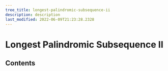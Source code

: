 ```yaml
---
tree_title: longest-palindromic-subsequence-ii
description: description
last_modified: 2022-06-09T21:23:28.2328
---
```


# Longest Palindromic Subsequence II

## Contents
